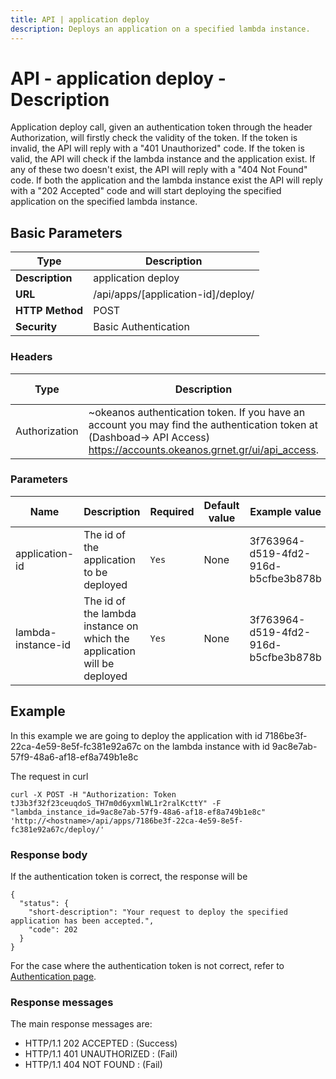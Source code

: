 ```yaml
---
title: API | application deploy
description: Deploys an application on a specified lambda instance.
---
```


# API - application deploy - Description

Application deploy call, given an authentication token through the header Authorization,
will firstly check the validity of the token. If the token is invalid, the API will reply
with a "401 Unauthorized" code. If the token is valid, the API will check if the lambda instance and the application exist. If any of these two doesn't exist, the API will reply with a "404 Not Found" code. If both the application and the lambda instance exist the API
will reply with a "202 Accepted" code and will start deploying the specified application on the specified lambda instance.

## Basic Parameters

|Type | Description
------|-------------
| **Description** | application deploy
| **URL**         | /api/apps/[application-id]/deploy/
| **HTTP Method** | POST
| **Security**    | Basic Authentication


### Headers

Type  | Description | Required | Default value | Example value
----------|-------------|----------|---------------|---------------
Authorization | ~okeanos authentication token. If you have an account you may find the authentication token at (Dashboad-> API Access) https://accounts.okeanos.grnet.gr/ui/api_access. | `Yes` | None | Token tJ3b3f32f23ceuqdoS_..


### Parameters

Name | Description | Required | Default value | Example value
------|-------------|----------|---------------|---------------
application-id  | The id of the application to be deployed |`Yes` |None| 3f763964-d519-4fd2-916d-b5cfbe3b878b
lambda-instance-id | The id of the lambda instance on which the application will be deployed |`Yes`| None| 3f763964-d519-4fd2-916d-b5cfbe3b878b


## Example

In this example we are going to deploy the application with id 7186be3f-22ca-4e59-8e5f-fc381e92a67c on the lambda instance with id
9ac8e7ab-57f9-48a6-af18-ef8a749b1e8c

The request in curl

```
curl -X POST -H "Authorization: Token tJ3b3f32f23ceuqdoS_TH7m0d6yxmlWL1r2ralKcttY" -F "lambda_instance_id=9ac8e7ab-57f9-48a6-af18-ef8a749b1e8c" 'http://<hostname>/api/apps/7186be3f-22ca-4e59-8e5f-fc381e92a67c/deploy/'
```


### Response body

If the authentication token is correct, the response will be

```
{
  "status": {
    "short-description": "Your request to deploy the specified application has been accepted.",
    "code": 202
  }
}
```

For the case where the authentication token is not correct, refer to [Authentication page](Authentication.md).

### Response messages

The main response messages are:

- HTTP/1.1 202 ACCEPTED : (Success)
- HTTP/1.1 401 UNAUTHORIZED : (Fail)
- HTTP/1.1 404 NOT FOUND : (Fail)
